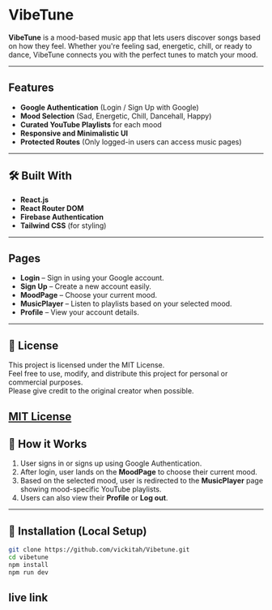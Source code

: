 # VibeTune 

**VibeTune** is a mood-based music app that lets users discover songs based on how they feel. Whether you're feeling sad, energetic, chill, or ready to dance, VibeTune connects you with the perfect tunes to match your mood.

---

## Features

- **Google Authentication** (Login / Sign Up with Google)
- **Mood Selection** (Sad, Energetic, Chill, Dancehall, Happy)
- **Curated YouTube Playlists** for each mood
- **Responsive and Minimalistic UI**
- **Protected Routes** (Only logged-in users can access music pages)

---

## 🛠 Built With

- **React.js**
- **React Router DOM**
- **Firebase Authentication**
- **Tailwind CSS** (for styling)

---

##  Pages

- **Login** – Sign in using your Google account.
- **Sign Up** – Create a new account easily.
- **MoodPage** – Choose your current mood.
- **MusicPlayer** – Listen to playlists based on your selected mood.
- **Profile** – View your account details.

---
## 📜 License

This project is licensed under the MIT License.  
Feel free to use, modify, and distribute this project for personal or commercial purposes.  
Please give credit to the original creator when possible.

[MIT License](src/License)
---

## 🧠 How it Works

1. User signs in or signs up using Google Authentication.
2. After login, user lands on the **MoodPage** to choose their current mood.
3. Based on the selected mood, user is redirected to the **MusicPlayer** page showing mood-specific YouTube playlists.
4. Users can also view their **Profile** or **Log out**.

---

## 🧰 Installation (Local Setup)

```bash
git clone https://github.com/vickitah/Vibetune.git
cd vibetune
npm install
npm run dev
```

## live link

